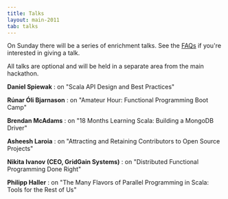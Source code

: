```yaml
---
title: Talks
layout: main-2011
tab: talks
---
```


On Sunday there will be a series of enrichment talks. See the
[FAQs](faq.html) if you're interested in giving a talk.

All talks are optional and will be held in a separate area from the main
hackathon.

**Daniel Spiewak**
: on "Scala API Design and Best Practices"

**Rúnar Óli Bjarnason**
: on "Amateur Hour: Functional Programming Boot Camp"

**Brendan McAdams**
: on "18 Months Learning Scala: Building a MongoDB Driver"

**Asheesh Laroia**
: on "Attracting and Retaining Contributors to Open Source Projects"

**Nikita Ivanov (CEO, GridGain Systems)**
: on "Distributed Functional Programming Done Right"

**Philipp Haller**
: on "The Many Flavors of Parallel Programming in Scala: Tools for the Rest of Us"
